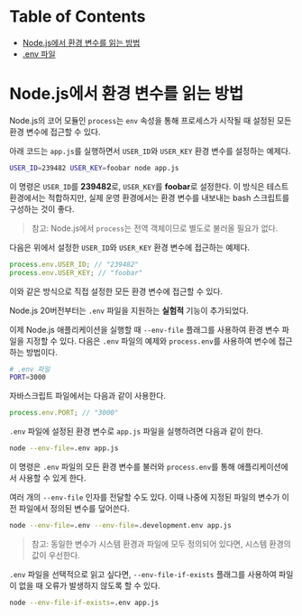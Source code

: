 # Table of Contents

- [Node.js에서 환경 변수를 읽는 방법](#nodejs에서-환경-변수를-읽는-방법)
- [.env 파일](#env-파일)

# Node.js에서 환경 변수를 읽는 방법

Node.js의 코어 모듈인 `process`는 `env` 속성을 통해 프로세스가 시작될 때 설정된 모든 환경 변수에 접근할 수 있다. 

아래 코드는 `app.js`를 실행하면서 `USER_ID`와 `USER_KEY` 환경 변수를 설정하는 예제다.

```bash
USER_ID=239482 USER_KEY=foobar node app.js
```

이 명령은 `USER_ID`를 **239482**로, `USER_KEY`를 **foobar**로 설정한다. 이 방식은 테스트 환경에서는 적합하지만, 실제 운영 환경에서는 환경 변수를 내보내는 bash 스크립트를 구성하는 것이 좋다.

> 참고: Node.js에서 `process`는 전역 객체이므로 별도로 불러올 필요가 없다.

다음은 위에서 설정한 `USER_ID`와 `USER_KEY` 환경 변수에 접근하는 예제다.

```js
process.env.USER_ID; // "239482"
process.env.USER_KEY; // "foobar"
```

이와 같은 방식으로 직접 설정한 모든 환경 변수에 접근할 수 있다.

Node.js 20버전부터는 `.env` 파일을 지원하는 **실험적** 기능이 추가되었다.

이제 Node.js 애플리케이션을 실행할 때 `--env-file` 플래그를 사용하여 환경 변수 파일을 지정할 수 있다. 다음은 `.env` 파일의 예제와 `process.env`를 사용하여 변수에 접근하는 방법이다.

```bash
# .env 파일
PORT=3000
```

자바스크립트 파일에서는 다음과 같이 사용한다.

```js
process.env.PORT; // "3000"
```

`.env` 파일에 설정된 환경 변수로 `app.js` 파일을 실행하려면 다음과 같이 한다.

```bash
node --env-file=.env app.js
```

이 명령은 `.env` 파일의 모든 환경 변수를 불러와 `process.env`를 통해 애플리케이션에서 사용할 수 있게 한다.

여러 개의 `--env-file` 인자를 전달할 수도 있다. 이때 나중에 지정된 파일의 변수가 이전 파일에서 정의된 변수를 덮어쓴다.

```bash
node --env-file=.env --env-file=.development.env app.js
```

> 참고: 동일한 변수가 시스템 환경과 파일에 모두 정의되어 있다면, 시스템 환경의 값이 우선한다.

`.env` 파일을 선택적으로 읽고 싶다면, `--env-file-if-exists` 플래그를 사용하여 파일이 없을 때 오류가 발생하지 않도록 할 수 있다.

```bash
node --env-file-if-exists=.env app.js
```
